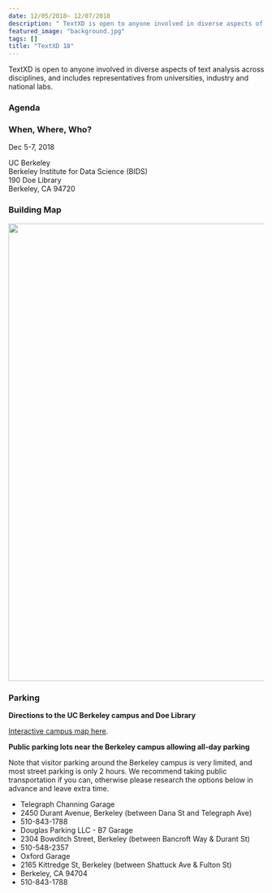 ```yaml
---
date: 12/05/2018~ 12/07/2018
description: " TextXD is open to anyone involved in diverse aspects of text analysis across disciplines, and includes representatives from universities, industry and national labs.  "
featured_image: "background.jpg"
tags: []
title: "TextXD 18"
---
```



TextXD is open to anyone involved in diverse aspects of text analysis across disciplines, and includes representatives from universities, industry and national labs. 

### Agenda


### When, Where, Who?

Dec 5-7, 2018<br />

UC Berkeley <br />
Berkeley Institute for Data Science (BIDS) <br />
190 Doe Library <br />
Berkeley, CA 94720 <br />



<!-- <a href="http://bit.ly/textxd-2018-rsvp" class="btn"> Registration </a> -->

### Building Map
<img src="{{ site.baseurl }}/images/doe-floorplan.jpg" style="width: 900px;"/>

### Parking

**Directions to the UC Berkeley campus and Doe Library**

[Interactive campus map here](https://bids.berkeley.edu/about/directions-and-travel).

**Public parking lots near the Berkeley campus allowing all-day parking**

Note that visitor parking around the Berkeley campus is very limited, and most street parking is only 2 hours.  We recommend taking public transportation if you can, otherwise please research the options below in advance and leave extra time.

* Telegraph Channing Garage
* 2450 Durant Avenue, Berkeley (between Dana St and Telegraph Ave)
* 510-843-1788
* Douglas Parking LLC - B7 Garage
* 2304 Bowditch Street, Berkeley (between Bancroft Way & Durant St)
* 510-548-2357 
* Oxford Garage
* 2165 Kittredge St, Berkeley (between Shattuck Ave & Fulton St)
* Berkeley, CA 94704
* 510-843-1788
